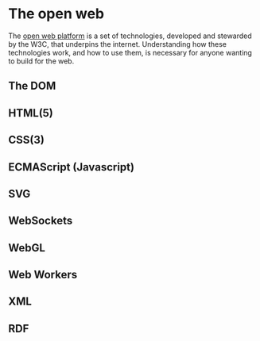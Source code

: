 # The open web

The [open web platform](https://en.wikipedia.org/wiki/Open_Web_Platform) is a set of technologies, developed and stewarded by the W3C, that underpins the internet. Understanding how these technologies work, and how to use them, is necessary for anyone wanting to build for the web.

## The DOM

## HTML(5)

## CSS(3)

## ECMAScript (Javascript)

## SVG

## WebSockets

## WebGL

## Web Workers

## XML

## RDF

